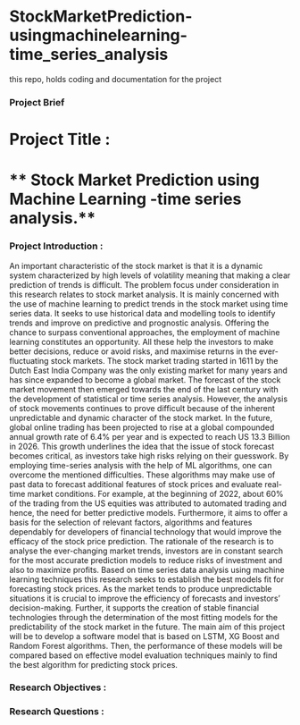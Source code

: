 # StockMarketPrediction-usingmachinelearning-time_series_analysis
  this repo, holds coding and documentation for the project 


  ### Project Brief 

  

  # Project Title :
  

  # ** Stock Market Prediction using Machine Learning -time series analysis.**

  ### Project Introduction :

  An important characteristic of the stock market is that it is a dynamic system characterized by high levels of volatility meaning that making a clear prediction of trends is difficult. The problem focus under consideration in this research relates to stock market analysis. It is mainly concerned with the use of machine learning to predict trends in the stock market using time series data. It seeks to use historical data and modelling tools to identify trends and improve on predictive and prognostic analysis. Offering the chance to surpass conventional approaches, the employment of machine learning constitutes an opportunity. All these help the investors to make better decisions, reduce or avoid risks, and maximise returns in the ever-fluctuating stock markets.
The stock market trading started in 1611 by the Dutch East India Company was the only existing market for many years and has since expanded to become a global market. The forecast of the stock market movement then emerged towards the end of the last century with the development of statistical or time series analysis. However, the analysis of stock movements continues to prove difficult because of the inherent unpredictable and dynamic character of the stock market.
In the future, global online trading has been projected to rise at a global compounded annual growth rate of 6.4% per year and is expected to reach US 13.3 Billion in 2026. This growth underlines the idea that the issue of stock forecast becomes critical, as investors take high risks relying on their guesswork. By employing time-series analysis with the help of ML algorithms, one can overcome the mentioned difficulties. These algorithms may make use of past data to forecast additional features of stock prices and evaluate real-time market conditions. For example, at the beginning of 2022, about 60% of the trading from the US equities was attributed to automated trading and hence, the need for better predictive models. Furthermore, it aims to offer a basis for the selection of relevant factors, algorithms and features dependably for developers of financial technology that would improve the efficacy of the stock price prediction.
The rationale of the research is to analyse the ever-changing market trends, investors are in constant search for the most accurate prediction models to reduce risks of investment and also to maximize profits. Based on time series data analysis using machine learning techniques this research seeks to establish the best models fit for forecasting stock prices. As the market tends to produce unpredictable situations it is crucial to improve the efficiency of forecasts and investors’ decision-making. Further, it supports the creation of stable financial technologies through the determination of the most fitting models for the predictability of the stock market in the future. The main aim of this project will be to develop a software model that is based on LSTM, XG Boost and Random Forest algorithms. Then, the performance of these models will be compared based on effective model evaluation techniques mainly to find the best algorithm for predicting stock prices.    


  







 ### Research Objectives :







 ### Research Questions :
